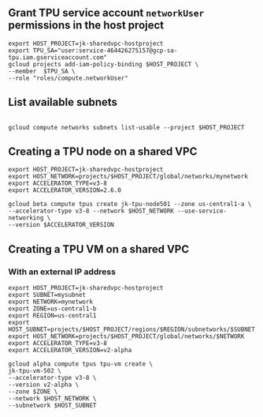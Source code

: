 

## Grant TPU service account `networkUser` permissions in the host project

```
export HOST_PROJECT=jk-sharedvpc-hostproject
export TPU_SA="user:service-464426275157@gcp-sa-tpu.iam.gserviceaccount.com"
gcloud projects add-iam-policy-binding $HOST_PROJECT \
--member  $TPU_SA \
--role "roles/compute.networkUser"
```

## List available subnets

```

gcloud compute networks subnets list-usable --project $HOST_PROJECT
```


## Creating a TPU node on a shared VPC


```
export HOST_PROJECT=jk-sharedvpc-hostproject
export HOST_NETWORK=projects/$HOST_PROJECT/global/networks/mynetwork
export ACCELERATOR_TYPE=v3-8
export ACCELERATOR_VERSION=2.6.0

gcloud beta compute tpus create jk-tpu-node501 --zone us-central1-a \
--accelerator-type v3-8 --network $HOST_NETWORK --use-service-networking \
--version $ACCELERATOR_VERSION
```


## Creating a TPU VM on a shared VPC


### With an external IP address


```
export HOST_PROJECT=jk-sharedvpc-hostproject
export SUBNET=mysubnet
export NETWORK=mynetwork
export ZONE=us-central1-b
export REGION=us-central1
export HOST_SUBNET=projects/$HOST_PROJECT/regions/$REGION/subnetworks/$SUBNET
export HOST_NETWORK=projects/$HOST_PROJECT/global/networks/$NETWORK
export ACCELERATOR_TYPE=v3-8
export ACCELERATOR_VERSION=v2-alpha

gcloud alpha compute tpus tpu-vm create \
jk-tpu-vm-502 \
--accelerator-type v3-8 \
--version v2-alpha \
--zone $ZONE \
--network $HOST_NETWORK \
--subnetwork $HOST_SUBNET 


```
